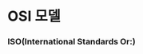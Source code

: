 # OSI 모델

### ISO(International Standards Or:)
<!--stackedit_data:
eyJoaXN0b3J5IjpbMjA2MDA2OTM2Ml19
-->
